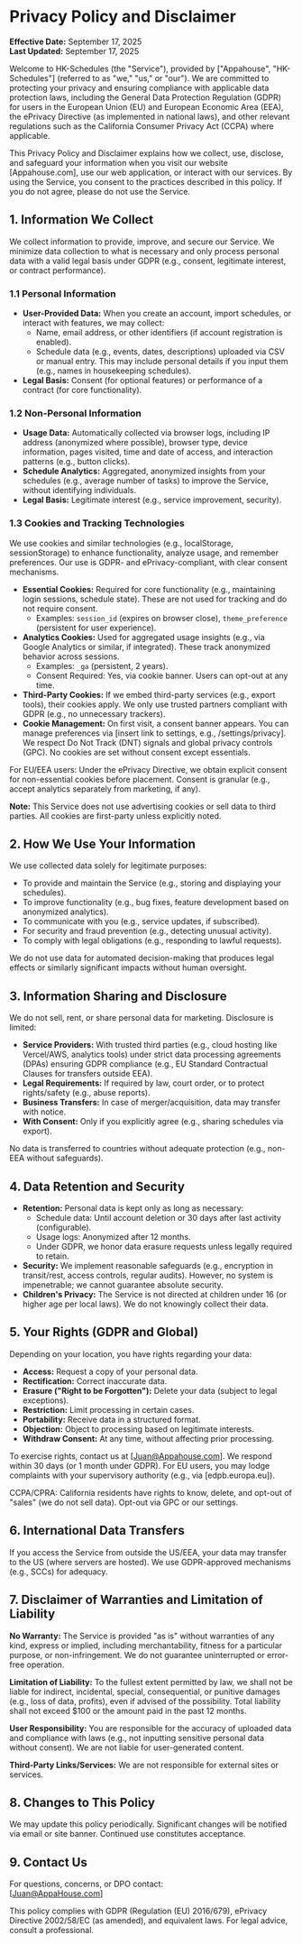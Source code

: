 # Privacy Policy and Disclaimer

**Effective Date:** September 17, 2025  
**Last Updated:** September 17, 2025  

Welcome to HK-Schedules (the "Service"), provided by ["Appahouse", "HK-Schedules"] (referred to as "we," "us," or "our"). We are committed to protecting your privacy and ensuring compliance with applicable data protection laws, including the General Data Protection Regulation (GDPR) for users in the European Union (EU) and European Economic Area (EEA), the ePrivacy Directive (as implemented in national laws), and other relevant regulations such as the California Consumer Privacy Act (CCPA) where applicable.

This Privacy Policy and Disclaimer explains how we collect, use, disclose, and safeguard your information when you visit our website [Appahouse.com], use our web application, or interact with our services. By using the Service, you consent to the practices described in this policy. If you do not agree, please do not use the Service.

## 1. Information We Collect

We collect information to provide, improve, and secure our Service. We minimize data collection to what is necessary and only process personal data with a valid legal basis under GDPR (e.g., consent, legitimate interest, or contract performance).

### 1.1 Personal Information
- **User-Provided Data:** When you create an account, import schedules, or interact with features, we may collect:
  - Name, email address, or other identifiers (if account registration is enabled).
  - Schedule data (e.g., events, dates, descriptions) uploaded via CSV or manual entry. This may include personal details if you input them (e.g., names in housekeeping schedules).
- **Legal Basis:** Consent (for optional features) or performance of a contract (for core functionality).

### 1.2 Non-Personal Information
- **Usage Data:** Automatically collected via browser logs, including IP address (anonymized where possible), browser type, device information, pages visited, time and date of access, and interaction patterns (e.g., button clicks).
- **Schedule Analytics:** Aggregated, anonymized insights from your schedules (e.g., average number of tasks) to improve the Service, without identifying individuals.
- **Legal Basis:** Legitimate interest (e.g., service improvement, security).

### 1.3 Cookies and Tracking Technologies
We use cookies and similar technologies (e.g., localStorage, sessionStorage) to enhance functionality, analyze usage, and remember preferences. Our use is GDPR- and ePrivacy-compliant, with clear consent mechanisms.

- **Essential Cookies:** Required for core functionality (e.g., maintaining login sessions, schedule state). These are not used for tracking and do not require consent.
  - Examples: `session_id` (expires on browser close), `theme_preference` (persistent for user experience).
- **Analytics Cookies:** Used for aggregated usage insights (e.g., via Google Analytics or similar, if integrated). These track anonymized behavior across sessions.
  - Examples: `_ga` (persistent, 2 years).
  - Consent Required: Yes, via cookie banner. Users can opt-out at any time.
- **Third-Party Cookies:** If we embed third-party services (e.g., export tools), their cookies apply. We only use trusted partners compliant with GDPR (e.g., no unnecessary trackers).
- **Cookie Management:** On first visit, a consent banner appears. You can manage preferences via [insert link to settings, e.g., /settings/privacy]. We respect Do Not Track (DNT) signals and global privacy controls (GPC). No cookies are set without consent except essentials.

For EU/EEA users: Under the ePrivacy Directive, we obtain explicit consent for non-essential cookies before placement. Consent is granular (e.g., accept analytics separately from marketing, if any).

**Note:** This Service does not use advertising cookies or sell data to third parties. All cookies are first-party unless explicitly noted.

## 2. How We Use Your Information

We use collected data solely for legitimate purposes:
- To provide and maintain the Service (e.g., storing and displaying your schedules).
- To improve functionality (e.g., bug fixes, feature development based on anonymized analytics).
- To communicate with you (e.g., service updates, if subscribed).
- For security and fraud prevention (e.g., detecting unusual activity).
- To comply with legal obligations (e.g., responding to lawful requests).

We do not use data for automated decision-making that produces legal effects or similarly significant impacts without human oversight.

## 3. Information Sharing and Disclosure

We do not sell, rent, or share personal data for marketing. Disclosure is limited:
- **Service Providers:** With trusted third parties (e.g., cloud hosting like Vercel/AWS, analytics tools) under strict data processing agreements (DPAs) ensuring GDPR compliance (e.g., EU Standard Contractual Clauses for transfers outside EEA).
- **Legal Requirements:** If required by law, court order, or to protect rights/safety (e.g., abuse reports).
- **Business Transfers:** In case of merger/acquisition, data may transfer with notice.
- **With Consent:** Only if you explicitly agree (e.g., sharing schedules via export).

No data is transferred to countries without adequate protection (e.g., non-EEA without safeguards).

## 4. Data Retention and Security

- **Retention:** Personal data is kept only as long as necessary:
  - Schedule data: Until account deletion or 30 days after last activity (configurable).
  - Usage logs: Anonymized after 12 months.
  - Under GDPR, we honor data erasure requests unless legally required to retain.
- **Security:** We implement reasonable safeguards (e.g., encryption in transit/rest, access controls, regular audits). However, no system is impenetrable; we cannot guarantee absolute security.
- **Children's Privacy:** The Service is not directed at children under 16 (or higher age per local laws). We do not knowingly collect their data.

## 5. Your Rights (GDPR and Global)

Depending on your location, you have rights regarding your data:
- **Access:** Request a copy of your personal data.
- **Rectification:** Correct inaccurate data.
- **Erasure ("Right to be Forgotten"):** Delete your data (subject to legal exceptions).
- **Restriction:** Limit processing in certain cases.
- **Portability:** Receive data in a structured format.
- **Objection:** Object to processing based on legitimate interests.
- **Withdraw Consent:** At any time, without affecting prior processing.

To exercise rights, contact us at [Juan@Appahouse.com]. We respond within 30 days (or 1 month under GDPR). For EU users, you may lodge complaints with your supervisory authority (e.g., via [edpb.europa.eu]).

CCPA/CPRA: California residents have rights to know, delete, and opt-out of "sales" (we do not sell data). Opt-out via GPC or our settings.

## 6. International Data Transfers

If you access the Service from outside the US/EEA, your data may transfer to the US (where servers are hosted). We use GDPR-approved mechanisms (e.g., SCCs) for adequacy.

## 7. Disclaimer of Warranties and Limitation of Liability

**No Warranty:** The Service is provided "as is" without warranties of any kind, express or implied, including merchantability, fitness for a particular purpose, or non-infringement. We do not guarantee uninterrupted or error-free operation.

**Limitation of Liability:** To the fullest extent permitted by law, we shall not be liable for indirect, incidental, special, consequential, or punitive damages (e.g., loss of data, profits), even if advised of the possibility. Total liability shall not exceed $100 or the amount paid in the past 12 months.

**User Responsibility:** You are responsible for the accuracy of uploaded data and compliance with laws (e.g., not inputting sensitive personal data without consent). We are not liable for user-generated content.

**Third-Party Links/Services:** We are not responsible for external sites or services.

## 8. Changes to This Policy

We may update this policy periodically. Significant changes will be notified via email or site banner. Continued use constitutes acceptance.

## 9. Contact Us

For questions, concerns, or DPO contact:  
[Juan@AppaHouse.com]

This policy complies with GDPR (Regulation (EU) 2016/679), ePrivacy Directive 2002/58/EC (as amended), and equivalent laws. For legal advice, consult a professional.